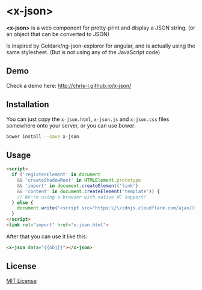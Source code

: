 # &lt;x-json&gt;


**&lt;x-json&gt;** is a web component for pretty-print and display a JSON string. (or an object that can be converted to JSON)

Is inspired by Goldark/ng-json-explorer for angular, and is actually using the same stylesheet. (But is not using any of the JavaScript code)

## Demo

Check a demo here: http://chris-l.github.io/x-json/

## Installation

You can just copy the `x-json.html`, `x-json.js` and `x-json.css` files somewhere onto your server, or you can use bower:

```bash
bower install --save x-json
```

## Usage

```html
<script>
  if ('registerElement' in document
    && 'createShadowRoot' in HTMLElement.prototype
    && 'import' in document.createElement('link')
    && 'content' in document.createElement('template')) {
    // We're using a browser with native WC support!
  } else {
    document.write('<script src="https:\/\/cdnjs.cloudflare.com/ajax/libs/polymer/0.3.4/platform.js"><\/script>')
  }
</script>
<link rel="import" href="x-json.html">
```

After that you can use it like this:

```html
<x-json data="{{obj}}"></x-json>
```

## License

[MIT License](http://opensource.org/licenses/MIT)
